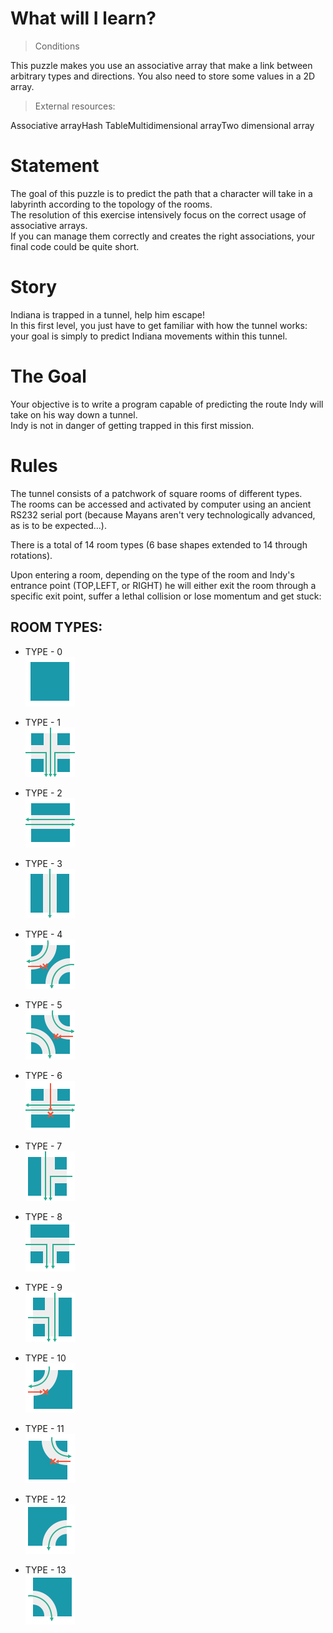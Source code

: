 # What will I learn?


> Conditions

This puzzle makes you use an associative array that make a link between arbitrary types and directions. You also need to store some values in a 2D array.  

> External resources:  

Associative arrayHash TableMultidimensional arrayTwo dimensional array

# Statement

The goal of this puzzle is to predict the path that a character will take in a labyrinth according to the topology of the rooms.  
The resolution of this exercise intensively focus on the correct usage of associative arrays.  
If you can manage them correctly and creates the right associations, your final code could be quite short.  
  
# Story
Indiana is trapped in a tunnel, help him escape!  
In this first level, you just have to get familiar with how the tunnel works: your goal is simply to predict Indiana movements within this tunnel.



# The Goal
Your objective is to write a program capable of predicting the route Indy will take on his way down a tunnel.  
Indy is not in danger of getting trapped in this first mission.

# Rules
The tunnel consists of a patchwork of square rooms of different types.  
The rooms can be accessed and activated by computer using an ancient RS232 serial port (because Mayans aren't very technologically advanced, as is to be expected...).  

There is a total of 14 room types (6 base shapes extended to 14 through rotations).

Upon entering a room, depending on the type of the room and Indy's entrance point (TOP,LEFT, or RIGHT) he will either exit the room through a specific exit point, suffer a lethal collision or lose momentum and get stuck:

 ## ROOM TYPES:
 * TYPE - 0  
 ![altText](../type_00_0.png "title") 

 * TYPE - 1   
 ![altText](../type_01_0.png "title") 
 
 * TYPE - 2   
 ![altText](../type_02_0.png "title") 
 
 * TYPE - 3   
 ![altText](../type_03_0.png "title")  
 
 * TYPE - 4   
 ![altText](../type_04_0.png "title") 
 
 * TYPE - 5   
 ![altText](../type_05_0.png "title") 
 
 * TYPE - 6   
 ![altText](../type_06_0.png "title") 
 
 * TYPE - 7   
![altText](../type_07_0.png "title") 
 
 * TYPE - 8   
 ![altText](../type_08_0.png "title") 
 
 * TYPE - 9   
 ![altText](../type_09_0.png "title") 
 
 * TYPE - 10   
 ![altText](../type_10_0.png "title") 
 
 * TYPE - 11   
 ![altText](../type_11_0.png "title") 
 
 * TYPE - 12   
 ![altText](../type_12_0.png "title") 
 
 * TYPE - 13   
 ![altText](../type_13_0.png "title") 
 